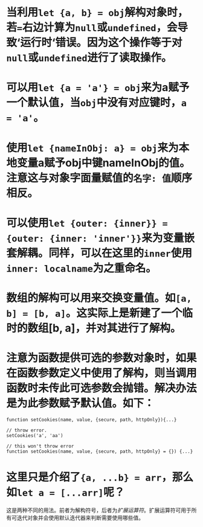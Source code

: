 # 当利用`let {a, b} = obj`解构对象时，若`=`右边计算为`null`或`undefined`，会导致‘运行时‘错误。因为这个操作等于对`null`或`undefined`进行了读取操作。

# 可以用`let {a = 'a'} = obj`来为a赋予一个默认值，当`obj`中没有对应键时，`a = 'a'`。

# 使用`let {nameInObj: a} = obj`来为本地变量a赋予obj中键nameInObj的值。注意这与对象字面量赋值的`名字: 值`顺序相反。

# 可以使用`let {outer: {inner}} = {outer: {inner: 'inner'}}`来为变量嵌套解耦。同样，可以在这里的`inner`使用`inner: localname`为之重命名。

# 数组的解构可以用来交换变量值。如`[a, b] = [b, a]`。这实际上是新建了一个临时的数组[b, a]，并对其进行了解构。

# 注意为函数提供可选的参数对象时，如果在函数参数定义中使用了解构，则当调用函数时未传此可选参数会抛错。解决办法是为此参数赋予默认值。如下：

```
function setCookies(name, value, {secure, path, httpOnly}){...}

// throw error.
setCookies('a', 'aa')

// this won't throw error
function setCookies(name, value, {secure, path, httpOnly} = {}) {...}
```

# 这里只是介绍了`{a, ...b} = arr`，那么如`let a = [...arr]`呢？

这是两种不同的用法。前者为解构符号，后者为*扩展运算符*。扩展运算符可用于所有可迭代对象并会使用默认迭代器来判断需要使用哪些值。